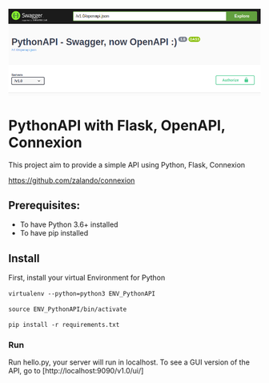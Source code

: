 ![logo](static/description/Logo.png)

PythonAPI with Flask, OpenAPI, Connexion
======================================

This project aim to provide a simple API using Python, Flask, Connexion

 https://github.com/zalando/connexion
## Prerequisites:
  
 - To have Python 3.6+ installed 
 - To have pip installed
 
 ## Install
First, install your virtual Environment for Python

`virtualenv --python=python3 ENV_PythonAPI`

`source ENV_PythonAPI/bin/activate`

`pip install -r requirements.txt`

### Run
Run hello.py, your server will run in localhost.
To see a GUI version of the API, go to 
[http://localhost:9090/v1.0/ui/]

